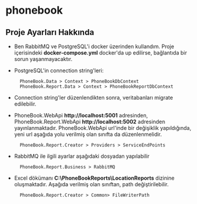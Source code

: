 
# phonebook

## Proje Ayarları Hakkında
- Ben RabbitMQ ve PostgreSQL'i docker üzerinden kullandım. Proje içerisindeki **docker-compose.yml** docker'da up edilirse, bağlantıda bir sorun yaşanmayacaktır.
- PostgreSQL'in connection string'leri: 

		PhoneBook.Data > Context > PhoneBookDbContext
		PhoneBook.Report.Data > Context > PhoneBookReportDbContext

 - Connection string'ler düzenlendikten sonra, veritabanları migrate edilebilir.
 - PhoneBook.WebApi **http://localhost:5001** adresinden, PhoneBook.Report.WebApi **http://localhost:5002** adresinden yayınlanmaktadır. PhoneBook.WebApi url'inde bir değişiklik yapıldığında, yeni url aşağıda yolu verilmiş olan sınıfta da düzenlenmelidir.

		 PhoneBook.Report.Creator > Providers > ServiceEndPoints
- RabbitMQ ile ilgili ayarlar aşağıdaki dosyadan yapılabilir
	
		PhoneBook.Report.Business > RabbitMQ
- Excel dökümanı **C:\PhoneBookReports\LocationReports**  dizinine oluşmaktadır. Aşağıda verilmiş olan sınıftan, path değiştirilebilir.

		PhoneBook.Report.Creator > Common> FileWriterPath


